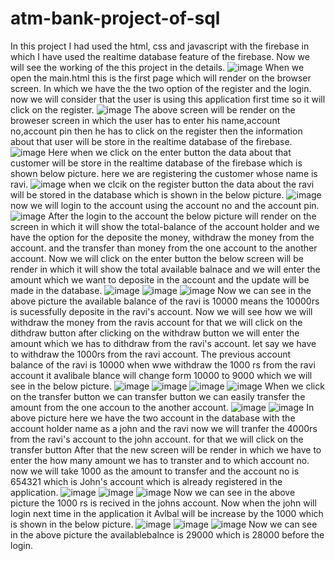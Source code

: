 # atm-bank-project-of-sql
In this project I had used the html, css and javascript with the firebase in which I have used the realtime database feature of the firebase.
Now we will see the working of the this project in the details.
![image](https://user-images.githubusercontent.com/107570868/178149315-35e97340-470f-4b07-b3c2-9d729f5c32e7.png)
When we open the main.html this is the first page which will render on the browser screen. In which we have the the two option of the register and the login.
now we will consider that the user is using this application first time so it will click on the register.
![image](https://user-images.githubusercontent.com/107570868/178149447-4c9da3f3-13ef-499b-a2e8-82d5fa5d5b7c.png)
The above screen will be render on the broweser screen in which the user has to enter his name,account no,account pin then he has to click on the register then 
the information about that user will be store in the realtime database of the firebase.
![image](https://user-images.githubusercontent.com/107570868/178149636-a0cf2941-e91a-4315-8ff0-6f89489aeef6.png)
Here when we click on the enter button the data about that customer will be store in the realtime database of the firebase which is shown below picture.
here we are registering the customer whose name is ravi.
![image](https://user-images.githubusercontent.com/107570868/178149960-4796f398-1319-4611-b48c-6988caec11b0.png)
when we clcik on the register button the data about the ravi will be stored in the database which is shown in the below picture.
![image](https://user-images.githubusercontent.com/107570868/178150084-902f4ec0-9b76-4a7b-839b-85181fc60534.png)
now we will login to the account using the account no and the account pin.
![image](https://user-images.githubusercontent.com/107570868/178150147-113b8ad0-606d-4cc2-a22e-56c8d78a9c73.png)
After the login to the account the below picture will render on the screen in which it will show the total-balance of the account holder and we have the option 
for the deposite the money, withdraw the money from the account. and the transfer than money from the one account to the another account.
Now we will click on the enter button the below screen will be render in which it will show the total available balnace and we will enter the amount which we want 
to deposite in the account and the update will be made in the database.
![image](https://user-images.githubusercontent.com/107570868/178150436-2d9ee9e8-0eb4-4c3f-ad67-c7217dd7b8bc.png)
![image](https://user-images.githubusercontent.com/107570868/178150445-eaca6ade-4bec-4779-a836-8ac11cd260e9.png)
![image](https://user-images.githubusercontent.com/107570868/178150459-0725a6f1-e2be-4a94-bb23-72c29b934b3e.png)
Now we can see in the above picture the available balance of the ravi is 10000 means the 10000rs is sucessfully deposite in the ravi's account.
Now we will see how we will withdraw the money from the ravis account for that we will click on the dithdraw button after clicking on the withdraw button we will 
enter the amount which we has to dithdraw from the ravi's account. let say we have to withdraw the 1000rs from the ravi account. The previous account balance of 
the ravi is 10000 when wwe withdraw the 1000 rs from the ravi account it avalibale blance will change form 10000 to 9000 which we will see in the below picture.
![image](https://user-images.githubusercontent.com/107570868/178150673-ba94e5ee-b415-4d07-9eb9-4330ba541153.png)
![image](https://user-images.githubusercontent.com/107570868/178150687-b085ca3b-f29d-411e-92d9-a9f4981cb895.png)
![image](https://user-images.githubusercontent.com/107570868/178150695-e196ffb5-d559-4911-91b4-c21c3df6c7b3.png)
![image](https://user-images.githubusercontent.com/107570868/178150704-3b63ca92-6036-4917-b86f-1d2ea899b017.png)
When we click on the transfer button we can transfer button we can easily transfer the amount from the one accoun to the another account.
![image](https://user-images.githubusercontent.com/107570868/178150789-f9909df6-8443-4cfe-bc4c-ef2c76c68545.png)
![image](https://user-images.githubusercontent.com/107570868/178150798-faafd93a-9bdf-4dbc-9afb-0468226226bc.png)
In above picture here we have the two account in the database with the account holder name as a john and the ravi now we will tranfer the 4000rs from the 
ravi's account to the john account. for that we will click on the transfer button After that the new screen will be render in which we have to enter the
how many amount we has to transter and to which account no.
now we will take 1000 as the amount to transfer and the account no is 654321 which is John's account which is already registered in the application.
![image](https://user-images.githubusercontent.com/107570868/178151092-7a15421f-b696-401a-b1e7-8b16eb58aa50.png)
![image](https://user-images.githubusercontent.com/107570868/178151101-f3963512-279e-43e2-976d-b24441df7016.png)
![image](https://user-images.githubusercontent.com/107570868/178151122-e0f482ae-65f1-4724-b22c-1a7187c2cf14.png)
Now we can see in the above picture the 1000 rs is recived in the johns account.
Now when the john will login next time in the application it Avlbal will be increase by the 1000 which is shown in the below picture.
![image](https://user-images.githubusercontent.com/107570868/178151237-d30847d3-51e4-48a2-b0b7-8d1c92ad6852.png)
![image](https://user-images.githubusercontent.com/107570868/178151248-5abf89ba-048e-4515-aef1-c1c7d1dc6fdf.png)
![image](https://user-images.githubusercontent.com/107570868/178151257-af20795f-0f9f-4e03-9662-cc92ec3fb3c3.png)
Now we can see in the above picture the availablebalnce is 29000 which is 28000 before the login.

